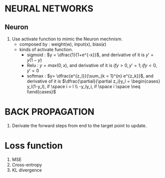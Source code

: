 # NEURAL NETWORKS
## Neuron
1. Use activate function to mimic the Neuron mechnism.
    * composed by : weight(w), input(x), bias($\epsilon$)
    * kinds of activate function.
        * sigmoid : $y = \dfrac{1}{1+e^{-x}}$, and derivative of it is $y\prime = y(1-y)$
        * Relu : $y = max(0, x)$, and derivative of it is $if y>0, y\prime = 1 ; if y<0, y\prime = 0$
        * softmax : $y= \dfrac{e^{z_l}}{\sum_{k = 1}^{n} e^{z_k}}$, and derivative of it is $\dfrac{\partial}{\partial z_i}y_l = \begin{cases} y_l(1-y_l), if \space i = l \\ 
    -y_ly_i, if \space i \space \neq l\end{cases}$


# BACK PROPAGATION
1. Derivate the forward steps from end to the target point to update.

# Loss function
1. MSE
2. Cross-entropy 
3. KL divergence

